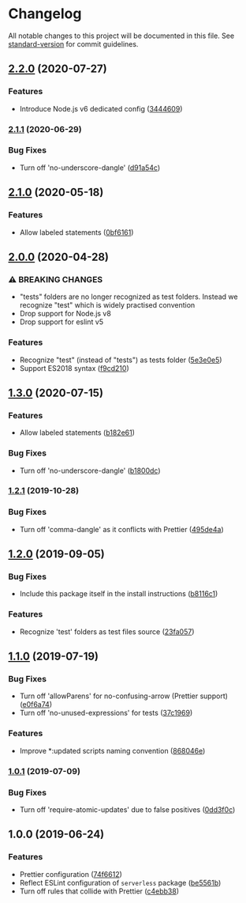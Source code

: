 # Changelog

All notable changes to this project will be documented in this file. See [standard-version](https://github.com/conventional-changelog/standard-version) for commit guidelines.

## [2.2.0](https://github.com/serverless/eslint-config/compare/v2.1.1...v2.2.0) (2020-07-27)

### Features

- Introduce Node.js v6 dedicated config ([3444609](https://github.com/serverless/eslint-config/commit/3444609a1ccb9b9e0b6be0a9ea0f345d5f63f399))

### [2.1.1](https://github.com/serverless/eslint-config/compare/v2.1.0...v2.1.1) (2020-06-29)

### Bug Fixes

- Turn off 'no-underscore-dangle' ([d91a54c](https://github.com/serverless/eslint-config/commit/d91a54cd3a85183da6a2856d534588903684aa56))

## [2.1.0](https://github.com/serverless/eslint-config/compare/v2.0.0...v2.1.0) (2020-05-18)

### Features

- Allow labeled statements ([0bf6161](https://github.com/serverless/eslint-config/commit/0bf6161c871f9774d537b708091cf6d3375dc68d))

## [2.0.0](https://github.com/serverless/eslint-config/compare/v1.2.1...v2.0.0) (2020-04-28)

### ⚠ BREAKING CHANGES

- "tests" folders are no longer recognized as test folders.
  Instead we recognize "test" which is widely practised convention
- Drop support for Node.js v8
- Drop support for eslint v5

### Features

- Recognize "test" (instead of "tests") as tests folder ([5e3e0e5](https://github.com/serverless/eslint-config/commit/5e3e0e58defe2e2462a1d138c0d7baca261a23ac))
- Support ES2018 syntax ([f9cd210](https://github.com/serverless/eslint-config/commit/f9cd210f86ad8dd7e29fc0edc5cd2f4a06e5bd8e))

## [1.3.0](https://github.com/serverless/eslint-config/compare/v1.2.1...v1.3.0) (2020-07-15)

### Features

- Allow labeled statements ([b182e61](https://github.com/serverless/eslint-config/commit/b182e61bd6c750d56d97fa2b525c21a4e459ecd2))

### Bug Fixes

- Turn off 'no-underscore-dangle' ([b1800dc](https://github.com/serverless/eslint-config/commit/b1800dcd30f270463c55be88fcfc0886e8aa4ddd))

### [1.2.1](https://github.com/serverless/eslint-config/compare/v1.2.0...v1.2.1) (2019-10-28)

### Bug Fixes

- Turn off 'comma-dangle' as it conflicts with Prettier ([495de4a](https://github.com/serverless/eslint-config/commit/495de4a))

## [1.2.0](https://github.com/serverless/eslint-config/compare/v1.1.0...v1.2.0) (2019-09-05)

### Bug Fixes

- Include this package itself in the install instructions ([b8116c1](https://github.com/serverless/eslint-config/commit/b8116c1))

### Features

- Recognize 'test' folders as test files source ([23fa057](https://github.com/serverless/eslint-config/commit/23fa057))

## [1.1.0](https://github.com/serverless/eslint-config/compare/v1.0.1...v1.1.0) (2019-07-19)

### Bug Fixes

- Turn off 'allowParens' for no-confusing-arrow (Prettier support) ([e0f6a74](https://github.com/serverless/eslint-config/commit/e0f6a74))
- Turn off 'no-unused-expressions' for tests ([37c1969](https://github.com/serverless/eslint-config/commit/37c1969))

### Features

- Improve \*:updated scripts naming convention ([868046e](https://github.com/serverless/eslint-config/commit/868046e))

### [1.0.1](https://github.com/serverless/eslint-config/compare/v1.0.0...v1.0.1) (2019-07-09)

### Bug Fixes

- Turn off 'require-atomic-updates' due to false positives ([0dd3f0c](https://github.com/serverless/eslint-config/commit/0dd3f0c))

## 1.0.0 (2019-06-24)

### Features

- Prettier configuration ([74f6612](https://github.com/serverless/eslint-config/commit/74f6612))
- Reflect ESLint configuration of `serverless` package ([be5561b](https://github.com/serverless/eslint-config/commit/be5561b))
- Turn off rules that collide with Prettier ([c4ebb38](https://github.com/serverless/eslint-config/commit/c4ebb38))
